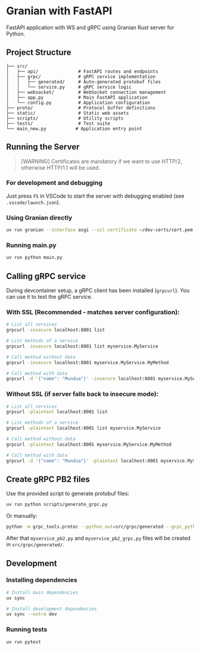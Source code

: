 # Granian with FastAPI

FastAPI application with WS and gRPC using Granian Rust server for Python.

## Project Structure

```
├── src/
│   ├── api/               # FastAPI routes and endpoints
│   ├── grpc/              # gRPC service implementation
│   │   ├── generated/     # Auto-generated protobuf files
│   │   └── service.py     # gRPC service logic
│   ├── websocket/         # WebSocket connection management
│   ├── app.py             # Main FastAPI application
│   └── config.py          # Application configuration
├── proto/                 # Protocol buffer definitions
├── static/                # Static web assets
├── scripts/               # Utility scripts
├── tests/                 # Test suite
└── main_new.py           # Application entry point
```

## Running the Server

> [WARNING] Certificates are mandatory if we want to use HTTP/2, otherwise HTTP/1.1 will be used.

### For development and debugging

Just press `F5` in VSCode to start the server with debugging enabled (see `.vscode/launch.json`).

### Using Granian directly

```bash
uv run granian --interface asgi --ssl-certificate ~/dev-certs/cert.pem --ssl-keyfile ~/dev-certs/key.pem src.app:app
```

### Running main.py

```bash
uv run python main.py
```


## Calling gRPC service

During devcontainer setup, a gRPC client has been installed (`grpcurl`). You can use it to test the gRPC service.

### With SSL (Recommended - matches server configuration):

```bash
# List all services
grpcurl -insecure localhost:8001 list

# List methods of a service
grpcurl -insecure localhost:8001 list myservice.MyService

# Call method without data
grpcurl -insecure localhost:8001 myservice.MyService.MyMethod

# Call method with data
grpcurl -d '{"name": "Mundua"}' -insecure localhost:8001 myservice.MyService.MyMethod
```

### Without SSL (if server falls back to insecure mode):

```bash
# List all services
grpcurl -plaintext localhost:8001 list

# List methods of a service
grpcurl -plaintext localhost:8001 list myservice.MyService

# Call method without data
grpcurl -plaintext localhost:8001 myservice.MyService.MyMethod

# Call method with data
grpcurl -d '{"name": "Mundua"}' -plaintext localhost:8001 myservice.MyService.MyMethod
```

## Create gRPC PB2 files

Use the provided script to generate protobuf files:

```bash
uv run python scripts/generate_grpc.py
```

Or manually:

```bash
python -m grpc_tools.protoc --python_out=src/grpc/generated --grpc_python_out=src/grpc/generated --proto_path=./proto myservice.proto
```

After that `myservice_pb2.py` and `myservice_pb2_grpc.py` files will be created in `src/grpc/generated/`.

## Development

### Installing dependencies

```bash
# Install main dependencies
uv sync

# Install development dependencies
uv sync --extra dev
```

### Running tests

```bash
uv run pytest
```
